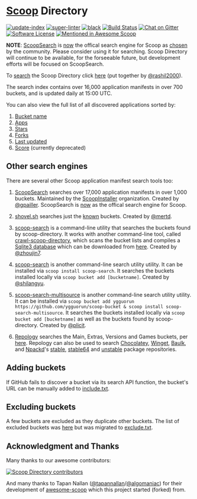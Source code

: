 # [Scoop](https://scoop.sh/) Directory

[![update-index](https://github.com/rasa/scoop-directory/actions/workflows/update-index.yml/badge.svg)](https://github.com/rasa/scoop-directory/actions/workflows/update-index.yml) <!--
--> [![super-linter](https://github.com/rasa/scoop-directory/actions/workflows/linter.yml/badge.svg)](https://github.com/rasa/scoop-directory/actions/workflows/linter.yml) <!--
--> [![black](https://github.com/rasa/scoop-directory/actions/workflows/black.yml/badge.svg)](https://github.com/rasa/scoop-directory/actions/workflows/black.yml) <!--
--> [![Build Status](https://ci.appveyor.com/api/projects/status/github/rasa/scoop-directory?svg=true)](https://ci.appveyor.com/project/rasa/scoop-directory "Build Status") <!--
--> [![Chat on Gitter](https://badges.gitter.im/lukesampson/scoop.svg)](https://gitter.im/lukesampson/scoop) <!--
--> [![Software License](https://img.shields.io/badge/license-MIT-brightgreen.svg?style=flat-square)](LICENSE) <!--
--> [![Mentioned in Awesome Scoop](https://awesome.re/mentioned-badge.svg)](https://github.com/ScoopInstaller/Awesome/blob/master/README.md "Awesome Scoop") <!--
 [![Open in Visual Studio Code](https://open.vscode.dev/badges/open-in-vscode.svg)](https://open.vscode.dev/rasa/scoop-directory)
-->

**NOTE**: [ScoopSearch](https://scoopinstaller.github.io/) is [now](https://github.com/ScoopInstaller/Scoop/issues/4627#issuecomment-1116544677) the offical search engine for Scoop as [chosen](https://github.com/ScoopInstaller/Scoop/issues/4627#issuecomment-1027175489) by the community. Please consider using it for searching. Scoop Directory will continue to be available, for the forseeable future, but development efforts will be focused on ScoopSearch.

To [search](https://rasa.github.io/scoop-directory/search) the Scoop Directory click [here](https://rasa.github.io/scoop-directory/search) (put together by [@rashil2000](https://github.com/rashil2000)).

The search index contains over 16,000 application manifests in over 700 buckets, and is updated daily at 15:00 UTC.

You can also view the full list of all discovered applications sorted by:

1. [Bucket name](https://rasa.github.io/scoop-directory/by-bucket)
2. [Apps](https://rasa.github.io/scoop-directory/by-apps)
3. [Stars](https://rasa.github.io/scoop-directory/by-stars)
4. [Forks](https://rasa.github.io/scoop-directory/by-forks)
5. [Last updated](https://rasa.github.io/scoop-directory/by-date-updated)
6. [Score](https://rasa.github.io/scoop-directory/by-score) (currently deprecated)

## Other search engines

There are several other Scoop application manifest search tools too:

1. [ScoopSearch](https://scoopinstaller.github.io/) searches over 17,000 application manifests in over 1,000 buckets. Maintained by the [ScoopInstaller](https://github.com/ScoopInstaller) organization. Created by [@gpailler](https://github.com/gpailler). ScoopSearch is [now](https://github.com/ScoopInstaller/Scoop/issues/4627#issuecomment-1116544677) as the offical search engine for Scoop.

2. [shovel.sh](https://shovel.sh/search) searches just the [known](https://github.com/mertd/shovel-data/blob/ad6133a10cd9f9f2d6e4a674542c429c5ce70209/shovel.go#L45) buckets. Created by [@mertd](https://github.com/mertd).

3. [scoop-search](https://github.com/zhoujin7/scoop-search) is a command-line utility that searches the buckets found by scoop-directory.
It works with another command-line tool, called [crawl-scoop-directory](https://github.com/zhoujin7/crawl-scoop-directory), which scans the bucket lists and compiles a [Sqlite3 database](https://github.com/zhoujin7/crawl-scoop-directory/blob/master/scoop_directory.db) which can be downloaded from [here](https://github.com/zhoujin7/crawl-scoop-directory/raw/master/scoop_directory.db).
Created by [@zhoujin7](https://github.com/zhoujin7).

4. [scoop-search](https://github.com/shilangyu/scoop-search) is another command-line search utility utility. It can be installed via `scoop install scoop-search`. It  searches the buckets installed locally via `scoop bucket add [bucketname]`. Created by [@shilangyu](https://github.com/shilangyu).

5. [scoop-search-multisource](https://github.com/plicit/scoop-search-multisource) is another command-line search utility utility. It can be installed via `scoop bucket add ygguorun https://github.com/ygguorun/scoop-bucket & scoop install scoop-search-multisource`. It  searches the buckets installed locally via `scoop bucket add [bucketname]` as well as the buckets found by scoop-directory. Created by [@plicit](https://github.com/plicit).

6. [Repology](https://repology.org/projects/?inrepo=scoop) searches the Main, Extras, Versions and Games buckets, per [here](https://repology.org/repository/scoop).
Repology can also be used to search [Chocolatey](https://repology.org/projects/?inrepo=chocolatey), [Winget](https://repology.org/projects/?inrepo=winget), [Baulk](https://repology.org/repository/baulk), and [Npackd](https://github.com/npackd/npackd)'s [stable](https://repology.org/projects/?inrepo=npackd_stable), [stable64](https://repology.org/projects/?inrepo=npackd_stable64) and [unstable](https://repology.org/projects/?inrepo=npackd_unstable) package repositories.

## Adding buckets

If GitHub fails to discover a bucket via its search API
 function, the bucket's URL can be manually added to [include.txt](https://github.com/rasa/scoop-directory/blob/HEAD/include.txt).

## Excluding buckets <a name="notes"/>

A few buckets are excluded as they duplicate other buckets. The list of excluded buckets was [here](https://github.com/rasa/scoop-directory/blob/77b7b5713c8bdb9fb3c55aaee0f73ba00750f63f/maintenance/github-crawler.py#L44) but was migrated to [exclude.txt](https://github.com/rasa/scoop-directory/blob/HEAD/exclude.txt).

## Acknowledgment and Thanks

Many thanks to our awesome contributors:

[![Scoop Directory contributors](https://contrib.rocks/image?repo=rasa/scoop-directory "Scoop Directory contributors")](https://github.com/rasa/scoop-directory/graphs/contributors)

And many thanks to Tapan Nallan ([@tapannallan](https://github.com/tapannallan)/[@algomaniac](https://github.com/algomaniac)) for their development of [awesome-scoop](https://github.com/tapannallan/awesome-scoop) which this project started (forked) from.
